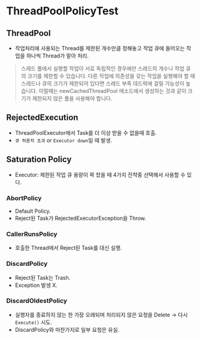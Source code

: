 # ThreadPoolPolicyTest

## ThreadPool

- 작업처리에 사용되는 Thread를 제한된 개수만큼 정해놓고 작업 큐에 들어오는 작업을 하나씩 Thread가 맡아 처리.

> 스레드 풀에서 실행할 작업이 서로 독립적인 경우에만 스레드의 개수나 작업 큐의 크기를 제한할 수 있습니다. 다른 작업에 의존성을 갖는 작업을 실행해야 할 때 스레드나 큐의 크기가 제한되어 있다면 스레드 부족 데드락에 걸릴 가능성이 높습니다. 이럴때는 newCachedThreadPool 메소드에서 생성하는 것과 같이 크기가 제한되지 않은 풀을 사용해야 합니다.

## RejectedExecution

- ThreadPoolExecutor에서 Task를 더 이상 받을 수 없을때 호출.
- `큐 허용치 초과` or `Executor down`일 때 발생.

## Saturation Policy

- Executor: 제한된 작업 큐 용량이 꽉 찼을 때 4가지 전챡중 선택해서 사용할 수 있다.

### AbortPolicy

- Default Policy.
- Reject된 Task가 RejectedExecutorException을 Throw.

### CallerRunsPolicy

- 호출한 Thread에서 Reject된 Task를 대신 실행.

### DiscardPolicy

- Reject된 Task는 Trash.
- Exception 발생 X.

### DiscardOldestPolicy

- 실행자를 종료하지 않는 한 가장 오래되며 처리되지 않은 요청을 Delete -> 다시 `Execute()` 시도.
- DiscardPolicy와 마찬가지로 일부 요청은 유실.